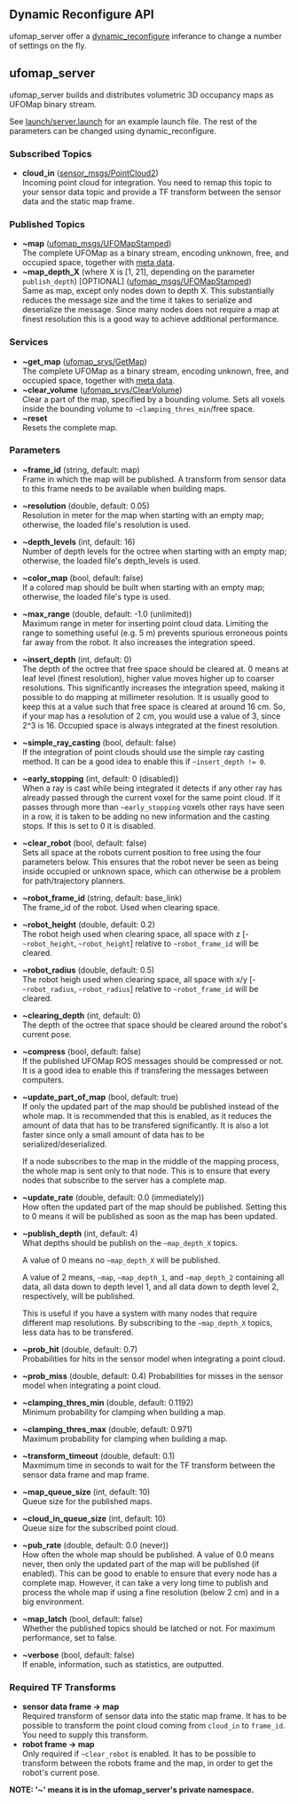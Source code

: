 ## Dynamic Reconfigure API
ufomap_server offer a [dynamic_reconfigure](http://wiki.ros.org/dynamic_reconfigure) inferance to change a number of settings on the fly.

## ufomap_server
ufomap_server builds and distributes volumetric 3D occupancy maps as UFOMap binary stream.

See [launch/server.launch](https://github.com/UnknownFreeOccupied/ufomap/blob/master/ufomap_ros/ufomap_mapping/launch/server.launch) for an example launch file. The rest of the parameters can be changed using dynamic_reconfigure.

### Subscribed Topics
* **cloud_in** ([sensor_msgs/PointCloud2](http://docs.ros.org/en/api/sensor_msgs/html/msg/PointCloud2.html))  
   Incoming point cloud for integration. You need to remap this topic to your sensor data topic and provide a TF transform between the sensor data and the static map frame.

### Published Topics
* **~map**  ([ufomap_msgs/UFOMapStamped](https://github.com/UnknownFreeOccupied/ufomap/blob/master/ufomap_ros/ufomap_msgs/msg/UFOMapStamped.msg))  
   The complete UFOMap as a binary stream, encoding unknown, free, and occupied space, together with [meta data](https://github.com/UnknownFreeOccupied/ufomap/blob/master/ufomap_ros/ufomap_msgs/msg/UFOMapMetaData.msg).
* **~map_depth_X** (where X is [1, 21], depending on the parameter `publish_depth`) [OPTIONAL] ([ufomap_msgs/UFOMapStamped](https://github.com/UnknownFreeOccupied/ufomap/blob/master/ufomap_ros/ufomap_msgs/msg/UFOMapStamped.msg))  
   Same as map, except only nodes down to depth X. This substantially reduces the message size and the time it takes to serialize and deserialize the message. Since many nodes does not require a map at finest resolution this is a good way to achieve additional performance.
   
### Services
* **~get_map** ([ufomap_srvs/GetMap](https://github.com/UnknownFreeOccupied/ufomap_ros/blob/master/ufomap_srvs/srv/GetMap.srv))  
   The complete UFOMap as a binary stream, encoding unknown, free, and occupied space, together with [meta data](https://github.com/UnknownFreeOccupied/ufomap/blob/master/ufomap_ros/ufomap_msgs/msg/UFOMapMetaData.msg).
* **~clear_volume** ([ufomap_srvs/ClearVolume](https://github.com/UnknownFreeOccupied/ufomap_ros/blob/master/ufomap_srvs/srv/ClearVolume.srv))  
   Clear a part of the map, specified by a bounding volume. Sets all voxels inside the bounding volume to `~clamping_thres_min`/free space.
* **~reset**  
   Resets the complete map.

### Parameters
* **~frame_id** (string, default: map)  
   Frame in which the map will be published. A transform from sensor data to this frame needs to be available when building maps.
* **~resolution** (double, default: 0.05)  
   Resolution in meter for the map when starting with an empty map; otherwise, the loaded file's resolution is used.
* **~depth_levels** (int, default: 16)  
   Number of depth levels for the octree when starting with an empty map; otherwise, the loaded file's depth_levels is used.
* **~color_map** (bool, default: false)  
   If a colored map should be built when starting with an empty map; otherwise, the loaded file's type is used.
* **~max_range** (double, default: -1.0 (unlimited))  
   Maximum range in meter for inserting point cloud data. Limiting the range to something useful (e.g. 5 m) prevents spurious erroneous points far away from the robot. It also increases the integration speed.
* **~insert_depth** (int, default: 0)  
   The depth of the octree that free space should be cleared at. 0 means at leaf level (finest resolution), higher value moves higher up to coarser resolutions. This significantly increases the integration speed, making it possible to do mapping at millimeter resolution. It is usually good to keep this at a value such that free space is cleared at around 16 cm. So, if your map has a resolution of 2 cm, you would use a value of 3, since 2^3 is 16. Occupied space is always integrated at the finest resolution.
* **~simple_ray_casting** (bool, default: false)  
   If the integration of point clouds should use the simple ray casting method. It can be a good idea to enable this if `~insert_depth != 0`.
* **~early_stopping** (int, default: 0 (disabled))  
   When a ray is cast while being integrated it detects if any other ray has already passed through the current voxel for the same point cloud. If it passes through more than `~early_stopping` voxels other rays have seen in a row, it is taken to be adding no new information and the casting stops. If this is set to 0 it is disabled.
* **~clear_robot** (bool, default: false)  
   Sets all space at the robots current position to free using the four parameters below. This ensures that the robot never be seen as being inside occupied or unknown space, which can otherwise be a problem for path/trajectory planners.
* **~robot_frame_id** (string, default: base_link)  
   The frame_id of the robot. Used when clearing space.
* **~robot_height** (double, default: 0.2)  
   The robot heigh used when clearing space, all space with z [-`~robot_height`, `~robot_height`] relative to `~robot_frame_id` will be cleared.
* **~robot_radius** (double, default: 0.5)  
   The robot heigh used when clearing space, all space with x/y [-`~robot_radius`, `~robot_radius`] relative to `~robot_frame_id` will be cleared.
* **~clearing_depth** (int, default: 0)  
   The depth of the octree that space should be cleared around the robot's current pose.
* **~compress** (bool, default: false)  
   If the published UFOMap ROS messages should be compressed or not. It is a good idea to enable this if transfering the messages between computers.
* **~update_part_of_map** (bool, default: true)  
   If only the updated part of the map should be published instead of the whole map. It is recommended that this is enabled, as it reduces the amount of data that has to be transfered significantly. It is also a lot faster since only a small amount of data has to be serialized/deserialized.
   
   If a node subscribes to the map in the middle of the mapping process, the whole map is sent only to that node. This is to ensure that every nodes that subscribe to the server has a complete map.
* **~update_rate** (double, default: 0.0 (immediately))  
   How often the updated part of the map should be published. Setting this to 0 means it will be published as soon as the map has been updated.
* **~publish_depth** (int, default: 4)  
   What depths should be publish on the `~map_depth_X` topics.
   
   A value of 0 means no `~map_depth_X` will be published.
   
   A value of 2 means, `~map`, `~map_depth_1`, and `~map_depth_2` containing all data, all data down to depth level 1, and all data down to depth level 2, respectively, will be published.
   
   This is useful if you have a system with many nodes that require different map resolutions. By subscribing to the `~map_depth_X` topics, less data has to be transfered.
* **~prob_hit** (double, default: 0.7)  
   Probabilities for hits in the sensor model when integrating a point cloud.
* **~prob_miss** (double, default: 0.4)
   Probabilities for misses in the sensor model when integrating a point cloud.
* **~clamping_thres_min** (double, default: 0.1192)  
   Minimum probability for clamping when building a map.
* **~clamping_thres_max** (double, default: 0.971)  
   Maximum probability for clamping when building a map.
* **~transform_timeout** (double, default: 0.1)  
   Maxmimum time in seconds to wait for the TF transform between the sensor data frame and map frame.
* **~map_queue_size** (int, default: 10)  
   Queue size for the published maps.
* **~cloud_in_queue_size** (int, default: 10)  
   Queue size for the subscribed point cloud.
* **~pub_rate** (double, default: 0.0 (never))  
   How often the whole map should be published. A value of 0.0 means never, then only the updated part of the map will be published (if enabled). This can be good to enable to ensure that every node has a complete map. However, it can take a very long time to publish and process the whole map if using a fine resolution (below 2 cm) and in a big environment.
* **~map_latch** (bool, default: false)  
   Whether the published topics should be latched or not. For maximum performance, set to false.
* **~verbose** (bool, default: false)  
   If enable, information, such as statistics, are outputted.

### Required TF Transforms
* **sensor data frame -> map**  
   Required transform of sensor data into the static map frame. It has to be possible to transform the point cloud coming from `cloud_in` to `frame_id`. You need to supply this transform.
* **robot frame -> map**  
   Only required if `~clear_robot` is enabled. It has to be possible to transform between the robots frame and the map, in order to get the robot's current pose.
   

**NOTE: '~' means it is in the ufomap_server's private namespace.**
